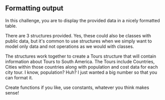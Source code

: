 Formatting output
--------------------------------------------------------------------

In this challenge, you are to display the provided data in a nicely formatted table.

There are 3 structures provided. Yes, these could also be classes with public data, but it's common to use structures when we simply want to model only data and not operations as we would with classes.

The structures work together to create a Tours structure that will contain information about Tours to South America. The Tours include Countries, Cities within those countries along with population and cost data for each city tour. I know, population? Huh? I just wanted a big number so that you can format it.

Create functions if you like, use constants, whatever you think makes sense!
